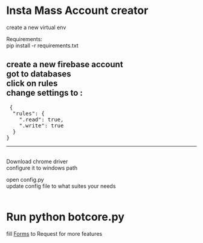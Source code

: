 # Insta Mass Account creator

create a new virtual env

Requirements:<br>
  pip install -r requirements.txt

create a new firebase account <br>
got to databases <br>
click on rules <br>
change settings to :
----------------------------------
<pre>
 {
  "rules": {
    ".read": true,
    ".write": true
  }
}
</pre>
----------------------------------

<br>
Download chrome driver<br> 
configure it to windows path<br> 

open config.py<br>
update config file to what suites your needs<br>
<br>
# Run <strong>python botcore.py</strong>


fill <a href="https://goo.gl/forms/ZgL8r2DjuaM7xl9R2">Forms</a> to Request for more features


